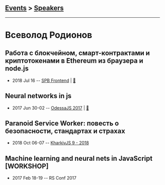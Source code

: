 ## [Events](../README.md) > [Speakers](../speakers.md)
---

# Всеволод Родионов

## Работа с блокчейном, смарт-контрактами и криптотокенами в Ethereum из браузера и node.js
- 2018 Jul 16 -- [SPB Frontend](https://youtu.be/HHuRlxVX77o?t=57m14s)  | [:notebook:](https://goo.gl/ZZvXUP)  
## Neural networks in js
- 2017 Jun 30-02 -- [OdessaJS 2017](https://www.youtube.com/watch?v=8sAnWiwDWwI)  | [:notebook:](https://www.slideshare.net/vsevolodrodionov/js-77437539)  
## Paranoid Service Worker: повесть о безопасности, стандартах и страхах
- 2018 Oct 06-07 -- [KharkivJS 9 - 2018](https://www.youtube.com/watch?v=rchbC7RHonw)    
## Machine learning and neural nets in JavaScript [WORKSHOP]
- 2017 Feb 18-19 -- RS Conf 2017    
